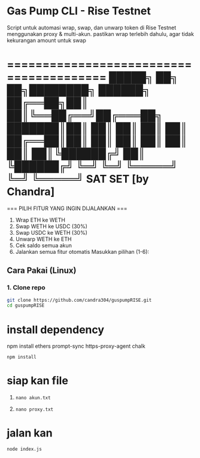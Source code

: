 # Gas Pump CLI - Rise Testnet

Script untuk automasi wrap, swap, dan unwarp token di Rise Testnet menggunakan proxy & multi-akun.
pastikan wrap terlebih dahulu, agar tidak kekurangan amount untuk swap

========================================
  █████╗ ██╗   ██╗████████╗ ██████╗
 ██╔══██╗██║   ██║╚══██╔══╝██╔═══██╗
 ███████║██║   ██║   ██║   ██║   ██║
 ██╔══██║██║   ██║   ██║   ██║   ██║
 ██║  ██║╚██████╔╝   ██║   ╚██████╔╝
 ╚═╝  ╚═╝ ╚═════╝    ╚═╝    ╚═════╝
SAT SET
                           [by Chandra]
========================================
=== PILIH FITUR YANG INGIN DIJALANKAN ===
1. Wrap ETH ke WETH
2. Swap WETH ke USDC (30%)
3. Swap USDC ke WETH (30%)
4. Unwarp WETH ke ETH
5. Cek saldo semua akun
6. Jalankan semua fitur otomatis
Masukkan pilihan (1-6):



## Cara Pakai (Linux)

### 1. Clone repo
```bash
git clone https://github.com/candra304/guspumpRISE.git
cd guspumpRISE


```
# install dependency
npm install ethers prompt-sync https-proxy-agent chalk
```
npm install
```
# siap kan file 
1. ```
   nano akun.txt
2. ```
   nano proxy.txt

   ```
# jalan kan 
```
node index.js
   
   










